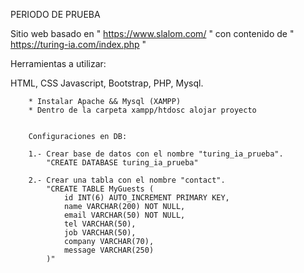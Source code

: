 PERIODO DE PRUEBA

Sitio web basado en " https://www.slalom.com/ " 
con contenido de " https://turing-ia.com/index.php "


Herramientas a utilizar:

HTML, CSS Javascript, Bootstrap, PHP, Mysql.


````
    * Instalar Apache && Mysql (XAMPP)
    * Dentro de la carpeta xampp/htdosc alojar proyecto


    Configuraciones en DB: 

    1.- Crear base de datos con el nombre "turing_ia_prueba".
        "CREATE DATABASE turing_ia_prueba"

    2.- Crear una tabla con el nombre "contact".
        "CREATE TABLE MyGuests (
            id INT(6) AUTO_INCREMENT PRIMARY KEY,
            name VARCHAR(200) NOT NULL,
            email VARCHAR(50) NOT NULL,
            tel VARCHAR(50),
            job VARCHAR(50),
            company VARCHAR(70),
            message VARCHAR(250)
        )"

````



